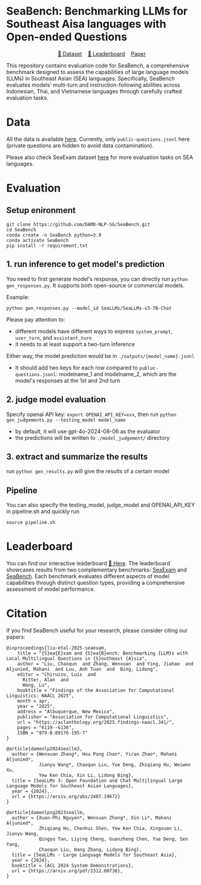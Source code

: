 # SeaBench: Benchmarking LLMs for Southeast Aisa languages with Open-ended Questions

<p align="center">
<a href="https://huggingface.co/datasets/SeaLLMs/SeaBench" target="_blank" rel="noopener"> 🤗 Dataset</a>
&nbsp;&nbsp;
<a href="https://huggingface.co/spaces/SeaLLMs/SeaExam_leaderboard" target="_blank" rel="noopener"> 🤗 Leaderboard</a>
&nbsp;&nbsp;
<a href="https://aclanthology.org/2025.findings-naacl.341/" target="_blank" rel="noopener"> Paper</a>
</p>

This repository contains evaluation code for SeaBench, a comprehensive benchmark designed to assess the capabilities of large language models (LLMs) in Southeast Asian (SEA) languages. Specifically, SeaBench evaluates models' multi-turn and instruction-following abilities across Indonesian, Thai, and Vietnamese languages through carefully crafted evaluation tasks.

# Data
All the data is available [here](https://huggingface.co/datasets/SeaLLMs/SeaBench). Currently, only `public-questions.jsonl` here (private questions are hidden to avoid data contamination).

Please also check SeaExam dataset [here](https://github.com/DAMO-NLP-SG/SeaExam) for more evaluation tasks on SEA languages.

# Evaluation
## Setup enironment
```
git clone https://github.com/DAMO-NLP-SG/SeaBench.git
cd SeaBench
conda create -n SeaBench python=3.9
conda activate SeaBench
pip install -r requirement.txt
```

## 1. run inference to get model's prediction
You need to first generate model's response, you can directly run `python gen_responses.py`.
It supports both open-source or commercial models. 

Example:
```
python gen_responses.py --model_id SeaLLMs/SeaLLMs-v3-7B-Chat
```

Please pay attention to:
* different models have different ways to express `system_prompt`, `user_turn`, and `assistant_turn`
* it needs to at least support a two-turn inference

Either way, the model prediction would be in `./outputs/{model_name}.jsonl`
* It should add two keys for each row compared to `publuc-questions.jsonl`: modelname_1 and modelname_2, which are the model's responses at the 1st and 2nd turn

## 2. judge model evaluation
Specify openai API key: `export OPENAI_API_KEY=xxx`, then run `python gen_judgements.py --testing_model model_name`
* by default, it will use gpt-4o-2024-08-06 as the evaluator
* the predictions will be written to `./model_judgement/` directory

## 3. extract and summarize the results
run `python gen_results.py` will give the results of a certain model

## Pipeline
You can also specify the testing_model, judge_model and OPENAI_API_KEY in pipeline.sh and quickly run
```
source pipeline.sh
```

# Leaderboard
You can find our interactive leaderboard [🤗 Here](https://huggingface.co/spaces/SeaLLMs/SeaExam_leaderboard). The leaderboard showcases results from two complementary benchmarks: [SeaExam](https://github.com/DAMO-NLP-SG/SeaExam) and [SeaBench](https://github.com/DAMO-NLP-SG/SeaBench). Each benchmark evaluates different aspects of model capabilities through distinct question types, providing a comprehensive assessment of model performance.

# Citation
If you find SeaBench useful for your research, please consider citing our papers:
```
@inproceedings{liu-etal-2025-seaexam,
    title = "{S}ea{E}xam and {S}ea{B}ench: Benchmarking {LLM}s with Local Multilingual Questions in {S}outheast {A}sia",
    author = "Liu, Chaoqun  and Zhang, Wenxuan  and Ying, Jiahao  and Aljunied, Mahani  and Luu, Anh Tuan  and  Bing, Lidong",
    editor = "Chiruzzo, Luis  and
      Ritter, Alan  and
      Wang, Lu",
    booktitle = "Findings of the Association for Computational Linguistics: NAACL 2025",
    month = apr,
    year = "2025",
    address = "Albuquerque, New Mexico",
    publisher = "Association for Computational Linguistics",
    url = "https://aclanthology.org/2025.findings-naacl.341/",
    pages = "6119--6136",
    ISBN = "979-8-89176-195-7"
}

@article{damonlp2024seallm3,
  author = {Wenxuan Zhang*, Hou Pong Chan*, Yiran Zhao*, Mahani Aljunied*,
            Jianyu Wang*, Chaoqun Liu, Yue Deng, Zhiqiang Hu, Weiwen Xu,
            Yew Ken Chia, Xin Li, Lidong Bing},
  title = {SeaLLMs 3: Open Foundation and Chat Multilingual Large Language Models for Southeast Asian Languages},
  year = {2024},
  url = {https://arxiv.org/abs/2407.19672}
}

@article{damonlpsg2023seallm,
  author = {Xuan-Phi Nguyen*, Wenxuan Zhang*, Xin Li*, Mahani Aljunied*,
            Zhiqiang Hu, Chenhui Shen, Yew Ken Chia, Xingxuan Li, Jianyu Wang,
            Qingyu Tan, Liying Cheng, Guanzheng Chen, Yue Deng, Sen Yang,
            Chaoqun Liu, Hang Zhang, Lidong Bing},
  title = {SeaLLMs - Large Language Models for Southeast Asia},
  year = {2024},
  booktitle = {ACL 2024 System Demonstrations},
  url = {https://arxiv.org/pdf/2312.00738},
}
```
